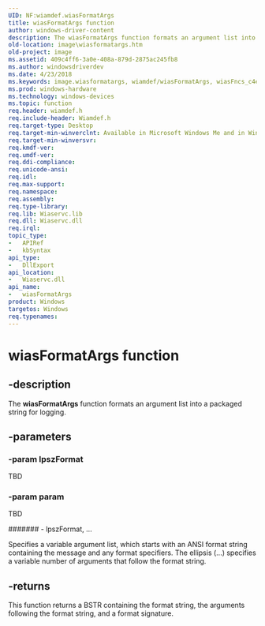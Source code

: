 ```yaml
---
UID: NF:wiamdef.wiasFormatArgs
title: wiasFormatArgs function
author: windows-driver-content
description: The wiasFormatArgs function formats an argument list into a packaged string for logging.
old-location: image\wiasformatargs.htm
old-project: image
ms.assetid: 409c4ff6-3a0e-408a-879d-2875ac245fb8
ms.author: windowsdriverdev
ms.date: 4/23/2018
ms.keywords: image.wiasformatargs, wiamdef/wiasFormatArgs, wiasFncs_c4e9a1bd-3760-47fb-b828-1f0c521717c5.xml, wiasFormatArgs, wiasFormatArgs function [Imaging Devices]
ms.prod: windows-hardware
ms.technology: windows-devices
ms.topic: function
req.header: wiamdef.h
req.include-header: Wiamdef.h
req.target-type: Desktop
req.target-min-winverclnt: Available in Microsoft Windows Me and in Windows XP and later versions of the Windows operating systems.
req.target-min-winversvr: 
req.kmdf-ver: 
req.umdf-ver: 
req.ddi-compliance: 
req.unicode-ansi: 
req.idl: 
req.max-support: 
req.namespace: 
req.assembly: 
req.type-library: 
req.lib: Wiaservc.lib
req.dll: Wiaservc.dll
req.irql: 
topic_type:
-	APIRef
-	kbSyntax
api_type:
-	DllExport
api_location:
-	Wiaservc.dll
api_name:
-	wiasFormatArgs
product: Windows
targetos: Windows
req.typenames: 
---
```


# wiasFormatArgs function


## -description


The <b>wiasFormatArgs</b> function formats an argument list into a packaged string for logging.


## -parameters




### -param lpszFormat

TBD


### -param param

TBD




####### - lpszFormat, ...

Specifies a variable argument list, which starts with an ANSI format string containing the message and any format specifiers. The ellipsis (...) specifies a variable number of arguments that follow the format string.


## -returns



This function returns a BSTR containing the format string, the arguments following the format string, and a format signature.



